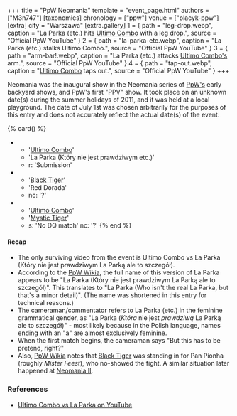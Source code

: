 +++
title = "PpW Neomania"
template = "event_page.html"
authors = ["M3n747"]
[taxonomies]
chronology = ["ppw"]
venue = ["placyk-ppw"]
[extra]
city = "Warszawa"
[extra.gallery]
1 = { path = "leg-drop.webp", caption = "La Parka (etc.) hits [Ultimo Combo](@/w/johnny-blade.md) with a leg drop.", source = "Official PpW YouTube" }
2 = { path = "la-parka-etc.webp", caption = "La Parka (etc.) stalks Ultimo Combo.", source = "Official PpW YouTube" }
3 = { path = "arm-bar!.webp", caption = "La Parka (etc.) attacks [Ultimo Combo's](@/w/johnny-blade.md) arm.", source = "Official PpW YouTube" }
4 = { path = "tap-out.webp", caption = "[Ultimo Combo](@/w/johnny-blade.md) taps out.", source = "Official PpW YouTube" }
+++

Neomania was the inaugural show in the Neomania series of [PpW's](@/o/ppw.md) early backyard shows, and PpW's first "PPV" show. It took place on an unknown date(s) during the summer holidays of 2011, and it was held at a local playground. The date of July 1st was chosen arbitrarily for the purposes of this entry and does not accurately reflect the actual date(s) of the event.

{% card() %}
- - '[Ultimo Combo](@/w/johnny-blade.md)'
  - 'La Parka (Który nie jest prawdziwym etc.)'
  - r: 'Submission'
- - '[Black Tiger](@/w/rob-scaffold.md)'
  - 'Red Dorada'
  - nc: '?'
- - '[Ultimo Combo](@/w/johnny-blade.md)'
  - '[Mystic Tiger](@/w/rob-scaffold.md)'
  - s: 'No DQ match'
    nc: '?'
{% end %}

#### Recap

* The only surviving video from the event is Ultimo Combo vs La Parka (Który nie jest prawdziwym La Parką ale to szczegół).
* According to the [PpW Wikia][ppw-wiki-neo-1], the full name of this version of La Parka appears to be "La Parka (Który nie jest prawdziwym La Parką ale to szczegół)". This translates to "La Parka (Who isn't the real La Parka, but that's a minor detail)". (The name was shortened in this entry for technical reasons.)
* The cameraman/commentator refers to La Parka (etc.) in the feminine grammatical gender, as "La Parka (_Która_ nie jest _prawdziwą_ La Parką ale to szczegół)" - most likely because in the Polish language, names ending with an "a" are almost exclusively feminine.
* When the first match begins, the cameraman says "But this has to be pretend, right?"
* Also, [PpW Wikia][ppw-wiki-neo-1] notes that [Black Tiger](@/w/rob-scaffold.md) was standing in for Pan Pionha (roughly _Mister Feest_), who no-showed the fight. A similar situation later happened at [Neomania II](@/e/ppw/2012-07-01-ppw-neomania-ii.md).

### References

* [Ultimo Combo vs La Parka on YouTube](https://www.youtube.com/watch?v=igbjryET25w)

[ppw-wiki-neo-1]: https://ppw-fandom.tpwres.pl/ppw-neomania-i
